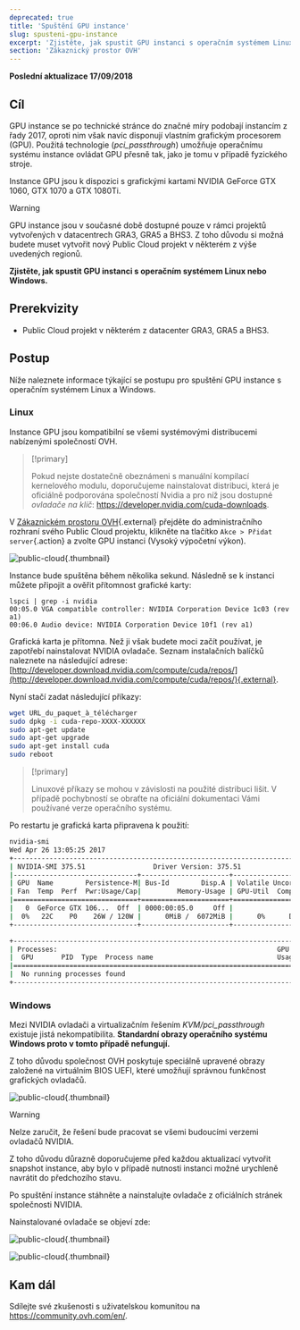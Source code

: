 ```yaml
---
deprecated: true
title: 'Spuštění GPU instance'
slug: spusteni-gpu-instance
excerpt: 'Zjistěte, jak spustit GPU instanci s operačním systémem Linux nebo Windows'
section: 'Zákaznický prostor OVH'
---
```


**Poslední aktualizace 17/09/2018**

## Cíl

GPU instance se po technické stránce do značné míry podobají instancím z řady 2017, oproti nim však navíc disponují vlastním grafickým procesorem (GPU). Použitá technologie (*pci_passthrough*) umožňuje operačnímu systému instance ovládat GPU přesně tak, jako je tomu v případě fyzického stroje.

Instance GPU jsou k dispozici s grafickými kartami NVIDIA GeForce GTX 1060, GTX 1070 a GTX 1080Ti. 

> [!warning]
>
> GPU instance jsou v současné době dostupné pouze v rámci projektů vytvořených v datacentrech GRA3, GRA5 a BHS3. Z toho důvodu si možná budete muset vytvořit nový Public Cloud projekt v některém z výše uvedených regionů.
> 

**Zjistěte, jak spustit GPU instanci s operačním systémem Linux nebo Windows.**


## Prerekvizity

- Public Cloud projekt v některém z datacenter GRA3, GRA5 a BHS3.

## Postup

Níže naleznete informace týkající se postupu pro spuštění GPU instance s operačním systémem Linux a Windows.


### Linux

Instance GPU jsou kompatibilní se všemi systémovými distribucemi nabízenými společností OVH.

> [!primary]
>
> Pokud nejste dostatečně obeznámeni s manuální kompilací kernelového modulu, doporučujeme nainstalovat distribuci, která je oficiálně podporována společností Nvidia a pro níž jsou dostupné *ovladače na klíč*: <https://developer.nvidia.com/cuda-downloads>.
> 

V [Zákaznickém prostoru OVH](https://www.ovh.com/auth/?action=gotomanager&from=https://www.ovh.ie/&ovhSubsidiary=ie){.external} přejděte do administračního rozhraní svého Public Cloud projektu, klikněte na tlačítko `Akce > Přidat server`{.action} a zvolte GPU instanci (Vysoký výpočetní výkon).

![public-cloud](images/EN-Flavors.png){.thumbnail}

Instance bude spuštěna během několika sekund. Následně se k instanci můžete připojit a ověřit přítomnost grafické karty: 

```ssh
lspci | grep -i nvidia
00:05.0 VGA compatible controller: NVIDIA Corporation Device 1c03 (rev a1)
00:06.0 Audio device: NVIDIA Corporation Device 10f1 (rev a1)
```

Grafická karta je přítomna. Než ji však budete moci začít používat, je zapotřebí nainstalovat NVIDIA ovladače. Seznam instalačních balíčků naleznete na následující adrese: [http://developer.download.nvidia.com/compute/cuda/repos/](http://developer.download.nvidia.com/compute/cuda/repos/){.external}.

Nyní stačí zadat následující příkazy:

```sh
wget URL_du_paquet_à_télécharger
sudo dpkg -i cuda-repo-XXXX-XXXXXX
sudo apt-get update
sudo apt-get upgrade
sudo apt-get install cuda
sudo reboot
```

> [!primary]
>
> Linuxové příkazy se mohou v závislosti na použité distribuci lišit. V případě pochybností se obraťte na oficiální dokumentaci Vámi používané verze operačního systému.
> 


Po restartu je grafická karta připravena k použití:

```sh
nvidia-smi
Wed Apr 26 13:05:25 2017
+-----------------------------------------------------------------------------+
| NVIDIA-SMI 375.51                 Driver Version: 375.51                    |
|-------------------------------+----------------------+----------------------+
| GPU  Name        Persistence-M| Bus-Id        Disp.A | Volatile Uncorr. ECC |
| Fan  Temp  Perf  Pwr:Usage/Cap|         Memory-Usage | GPU-Util  Compute M. |
|===============================+======================+======================|
|   0  GeForce GTX 106...  Off  | 0000:00:05.0     Off |                  N/A |
|  0%   22C    P0    26W / 120W |      0MiB /  6072MiB |      0%      Default |
+-------------------------------+----------------------+----------------------+

+-----------------------------------------------------------------------------+
| Processes:                                                       GPU Memory |
|  GPU       PID  Type  Process name                               Usage      |
|=============================================================================|
|  No running processes found                                                 |
+-----------------------------------------------------------------------------+
```

 


### Windows

Mezi NVIDIA ovladači a virtualizačním řešením *KVM/pci_passthrough* existuje jistá nekompatibilita. **Standardní obrazy operačního systému Windows proto v tomto případě nefungují.**

Z toho důvodu společnost OVH poskytuje speciálně upravené obrazy založené na virtuálním BIOS UEFI, které umožňují správnou funkčnost grafických ovladačů.

![public-cloud](images/EN-WindowsImages.png){.thumbnail}


> [!warning]
>
> Nelze zaručit, že řešení bude pracovat se všemi budoucími verzemi ovladačů NVIDIA.
>
> Z toho důvodu důrazně doporučujeme před každou aktualizací vytvořit snapshot instance, aby bylo v případě nutnosti instanci možné urychleně navrátit do předchozího stavu.
>

Po spuštění instance stáhněte a nainstalujte ovladače z oficiálních stránek společnosti NVIDIA.



Nainstalované ovladače se objeví zde: 


![public-cloud](images/WindowsDriverVersion.png){.thumbnail}

![public-cloud](images/WindowsDeviceManager.png){.thumbnail}


## Kam dál

Sdílejte své zkušenosti s uživatelskou komunitou na <https://community.ovh.com/en/>.